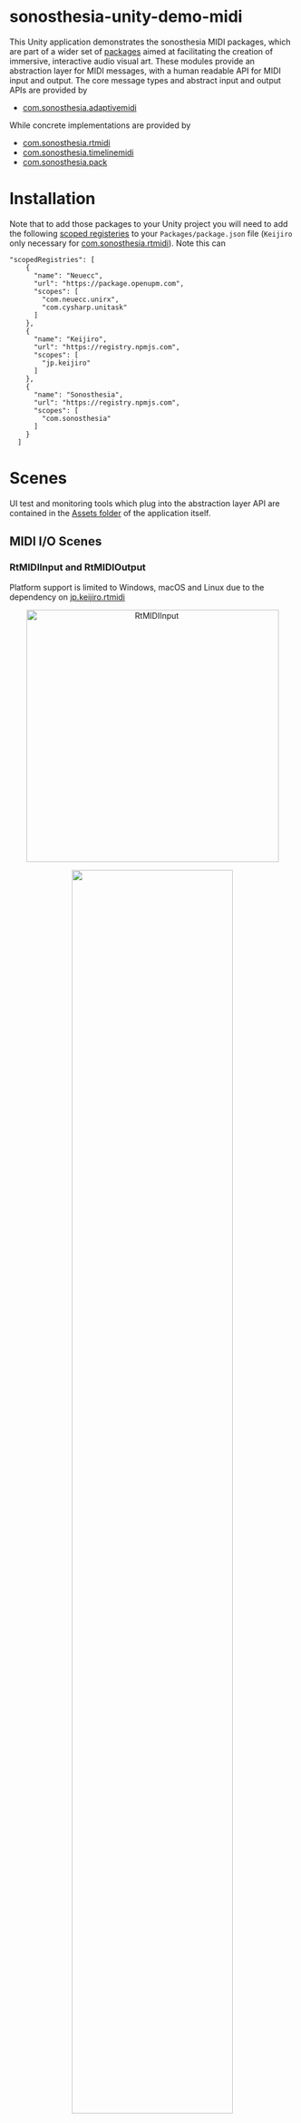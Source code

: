 # sonosthesia-unity-demo-midi

This Unity application demonstrates the sonosthesia MIDI packages, which are part of a wider set of [packages](https://github.com/jbat100/sonosthesia-unity-packages) aimed at facilitating the creation of immersive, interactive audio visual art. These modules provide an abstraction layer for MIDI messages, with a human readable API for MIDI input and output. The core message types and abstract input and output APIs are provided by

- [com.sonosthesia.adaptivemidi](https://github.com/jbat100/sonosthesia-unity-packages/tree/main/packages/com.sonosthesia.adaptivemidi)

While concrete implementations are provided by 

- [com.sonosthesia.rtmidi](https://github.com/jbat100/sonosthesia-unity-packages/tree/main/packages/com.sonosthesia.rtmidi)
- [com.sonosthesia.timelinemidi](https://github.com/jbat100/sonosthesia-unity-packages/tree/main/packages/com.sonosthesia.timelinemidi)
- [com.sonosthesia.pack](https://github.com/jbat100/sonosthesia-unity-packages/tree/main/packages/com.sonosthesia.pack)

# Installation

Note that to add those packages to your Unity project you will need to add the following [scoped registeries](https://docs.unity3d.com/Manual/upm-scoped.html) to your `Packages/package.json` file (`Keijiro` only necessary for [com.sonosthesia.rtmidi](https://github.com/jbat100/sonosthesia-unity-packages/tree/main/packages/com.sonosthesia.rtmidi)). Note this can 


```
"scopedRegistries": [
    {
      "name": "Neuecc",
      "url": "https://package.openupm.com",
      "scopes": [
        "com.neuecc.unirx",
        "com.cysharp.unitask"
      ]
    },
    {
      "name": "Keijiro",
      "url": "https://registry.npmjs.com",
      "scopes": [
        "jp.keijiro"
      ]
    },
    {
      "name": "Sonosthesia",
      "url": "https://registry.npmjs.com",
      "scopes": [
        "com.sonosthesia"
      ]
    }
  ]
```

# Scenes

UI test and monitoring tools which plug into the abstraction layer API are contained in the [Assets folder](https://github.com/jbat100/sonosthesia-unity-demo-midi/tree/main/MIDIDemo/Assets/UI) of the application itself.

## MIDI I/O Scenes

### RtMIDIInput and RtMIDIOutput

Platform support is limited to Windows, macOS and Linux due to the dependency on [jp.keijiro.rtmidi](https://github.com/keijiro/jp.keijiro.rtmidi)

<p align="center">
    <img width="445" alt="RtMIDIInput" src="https://github.com/jbat100/sonosthesia-unity-demo-midi/assets/1318918/fe3b33a8-b1a4-46bd-9506-e459ab1ea969" width="50%">
</p>

<p align="center">
  <img src="https://github.com/jbat100/sonosthesia-unity-demo-midi/assets/1318918/0ba0138f-77af-492f-9f02-ee240a0dcec3" width="75%"/>
</p>

Listen to MIDI input port messages on the local machine using the `RtMIDIInputStream` component from [com.sonosthesia.rtmidi](https://github.com/jbat100/sonosthesia-unity-packages/tree/main/packages/com.sonosthesia.rtmidi).

<p align="center">
    <img width="445" alt="RTMIDIOutput" src="https://github.com/jbat100/sonosthesia-unity-demo-midi/assets/1318918/a9289488-6ad0-4d91-bb33-d8e8ca17ce2e" width="50%">
</p>

<p align="center">
  <img src="https://github.com/jbat100/sonosthesia-unity-demo-midi/assets/1318918/f959be4f-2c3c-45cd-9ad5-f1d8d4f6acd6" width="75%"/>
</p>

Send messages to MIDI output port on the local machine using the `RtMIDIOutputStream` from [com.sonosthesia.rtmidi](https://github.com/jbat100/sonosthesia-unity-packages/tree/main/packages/com.sonosthesia.rtmidi). 

### TimelineMIDIInput and MergedTimelineMIDIInput

Supports all platforms. Generate MIDI messages from midi file tracks using the Unity timeline. Uses the `TimelineMIDIOutput` Implemented in [com.sonosthesia.timelinemidi](https://github.com/jbat100/sonosthesia-unity-packages/tree/main/packages/com.sonosthesia.timelinemidi).

### PackRawMIDIInput and PackRawMIDIOutput

Supports all platforms. Connect to a running [sonosthesia-daw-connector](https://github.com/jbat100/sonosthesia-live-connect/tree/main/sonosthesia-daw-connector) to send and receive MIDI messages from a remote machine (including mobile and VR platforms). Follow setup and config instructions and ensure that the installed major/minor version matches the [com.sonosthesia.pack](https://github.com/jbat100/sonosthesia-unity-packages/tree/main/packages/com.sonosthesia.pack) package version in your unity project. You can ensure a specific major/minor version of the sonosthesia-daw-connector using `@` without specifying patch version (the latest patch release will be installed)

```
npm install -g sonosthesia-daw-connector@1.3
```

MIDI input uses the `PackRawMIDIInputStream`

<p align="center">
    <img width="445" alt="PackMIDIInput" src="https://github.com/jbat100/sonosthesia-unity-demo-midi/assets/1318918/6e4d35a2-bc82-40c0-9538-2fcb5a027ac0" width="50%">
</p>

MIDI output uses the `PackRawMIDIOutputStream`

<p align="center">
    <img width="443" alt="PackMIDIOutput" src="https://github.com/jbat100/sonosthesia-unity-demo-midi/assets/1318918/011f3a7e-0cdb-428e-9b5e-42c755582150" width="50%">
</p>

## Channels

Channels provide a higher level of abstraction to MDI notes and MPE notes by combining different types of messages to create UniRx data streams for each note. They are implemented in the [com.sonosthesia.midi](https://github.com/jbat100/sonosthesia-unity-packages/tree/main/packages/com.sonosthesia.midi) package.

### MIDI Note Channels

MIDI note on, note off and polyphonic aftertouch messages can be combined to create a sonosthesia channel with each note represented as a separate stream of [MIDINote](https://github.com/jbat100/sonosthesia-unity-packages/blob/main/packages/com.sonosthesia.adaptivemidi/Runtime/Messages/MIDINote.cs) with a variable `Pressure` field. 

<p align="center">
  <img src="https://github.com/jbat100/sonosthesia-unity-demo-midi/assets/1318918/149eff13-db93-4d81-bd79-42ccb74c4289" width="75%"/>
</p>

### MPE Note Channels

MIDI note on, note off, control change (74), channel aftertouch and pitch bend messages can be combined to create a sonosthesia channel with each MPE note represented as a stream of [MPENote](https://github.com/jbat100/sonosthesia-unity-packages/blob/main/packages/com.sonosthesia.adaptivemidi/Runtime/MPE/MPENote.cs) with variable `Slide`, `Pressure` and `Bend` fields. 

<p align="center">
  <img src="https://github.com/jbat100/sonosthesia-unity-demo-midi/assets/1318918/4d5e91b8-e695-48f9-8b14-a359827139df" width="75%"/>
</p>


## Sync and Transport

MIDI [Song Position Pointer](http://midi.teragonaudio.com/tech/midispec/ssp.htm), [Clock](http://midi.teragonaudio.com/tech/midispec/clock.htm), [Start](http://midi.teragonaudio.com/tech/midispec/start.htm), [Stop](http://midi.teragonaudio.com/tech/midispec/stop.htm) and [Continue](http://midi.teragonaudio.com/tech/midispec/continue.htm) messages can be used to synchronize Unity with a DAW. Bar, Beat and Sixteenth info is infered based on provided time signature. 

<p align="center">
  <img src="https://github.com/jbat100/sonosthesia-unity-demo-midi/assets/1318918/402aa1b2-4264-4a5a-9749-879fe2389ed7" width="75%"/>
</p>

Note the MIDI Sync functionality must be enabled in your DAW for the relevant MIDI output. In Ableton Live the [song](https://help.ableton.com/hc/en-us/articles/209071149-Synchronizing-Live-via-MIDI) MIDI clock type must be used. If unsure of the required settings of your particular DAW you can use applications like [MIDIMonitor](https://www.snoize.com/midimonitor/) to check that it is generating the required sync messages.

### RtTransport and PackTransport

Provide example transport tracking with two different MIDI backends.

### Known limitations

- [Song Position Pointer](http://midi.teragonaudio.com/tech/midispec/ssp.htm) messages are not sent by Ableton Live when looping for some reason.
- [com.sonosthesia.rtmidi](https://github.com/jbat100/sonosthesia-unity-packages/tree/main/packages/com.sonosthesia.rtmidi) version misses a [Song Position Pointer](http://midi.teragonaudio.com/tech/midispec/ssp.htm) message when clicking on the scrub area in Ableton Live. This problem does not occur with [com.sonosthesia.pack](https://github.com/jbat100/sonosthesia-unity-packages/tree/main/packages/com.sonosthesia.pack).
- Time signature must be provided as it is not provided by MIDI sync messages. 
- Time signature changes are not supported.










